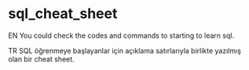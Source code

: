 # sql_cheat_sheet

EN
You could check the codes and commands to starting to learn sql.

TR
SQL öğrenmeye başlayanlar için açıklama satırlarıyla birlikte yazılmış olan bir cheat sheet. 
